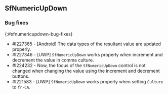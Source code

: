 ## SfNumericUpDown

### Bug fixes
{:#sfnumericupdown-bug-fixes}

* \#I227365 - [Android] The data types of the resultant value are updated properly.
* \#I227346 - [UWP] `SfNumericUpDown` works properly when increment and decrement the value in comma culture.
* \#I224232 - Now, the focus of the `SfNumericUpDown` control is not changed when changing the value using the increment and decrement buttons.
* \#I221583 - [UWP] `SfNumericUpDown` works properly when setting `Culture` to `fr-CA`.